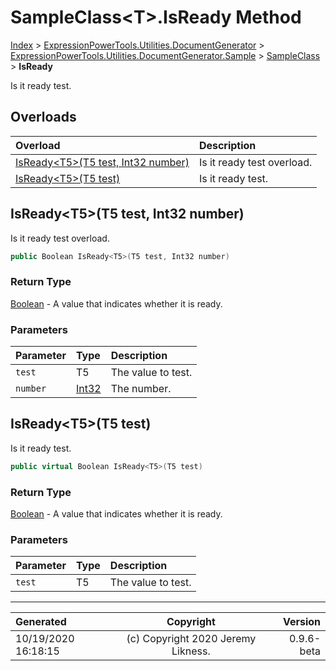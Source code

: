 ﻿# SampleClass&lt;T>.IsReady Method

[Index](../index.md) > [ExpressionPowerTools.Utilities.DocumentGenerator](ExpressionPowerTools.Utilities.DocumentGenerator.a.md) > [ExpressionPowerTools.Utilities.DocumentGenerator.Sample](ExpressionPowerTools.Utilities.DocumentGenerator.Sample.n.md) > [SampleClass<T>](ExpressionPowerTools.Utilities.DocumentGenerator.Sample.SampleClass`1.cs.md) > **IsReady**

Is it ready test.

## Overloads

| Overload | Description |
| :-- | :-- |
| [IsReady&lt;T5>(T5 test, Int32 number)](#isreadyt5t5-test-int32-number) | Is it ready test overload. |
| [IsReady&lt;T5>(T5 test)](#isreadyt5t5-test) | Is it ready test. |
## IsReady&lt;T5>(T5 test, Int32 number)

Is it ready test overload.

```csharp
public Boolean IsReady<T5>(T5 test, Int32 number)
```

### Return Type

 [Boolean](https://docs.microsoft.com/dotnet/api/system.boolean)  - A value that indicates whether it is ready.

### Parameters

| Parameter | Type | Description |
| :-- | :-- | :-- |
| `test` | T5 | The value to test. |
| `number` | [Int32](https://docs.microsoft.com/dotnet/api/system.int32) | The number. |


## IsReady&lt;T5>(T5 test)

Is it ready test.

```csharp
public virtual Boolean IsReady<T5>(T5 test)
```

### Return Type

 [Boolean](https://docs.microsoft.com/dotnet/api/system.boolean)  - A value that indicates whether it is ready.

### Parameters

| Parameter | Type | Description |
| :-- | :-- | :-- |
| `test` | T5 | The value to test. |



---

| Generated | Copyright | Version |
| :-- | :-: | --: |
| 10/19/2020 16:18:15 | (c) Copyright 2020 Jeremy Likness. | 0.9.6-beta |
